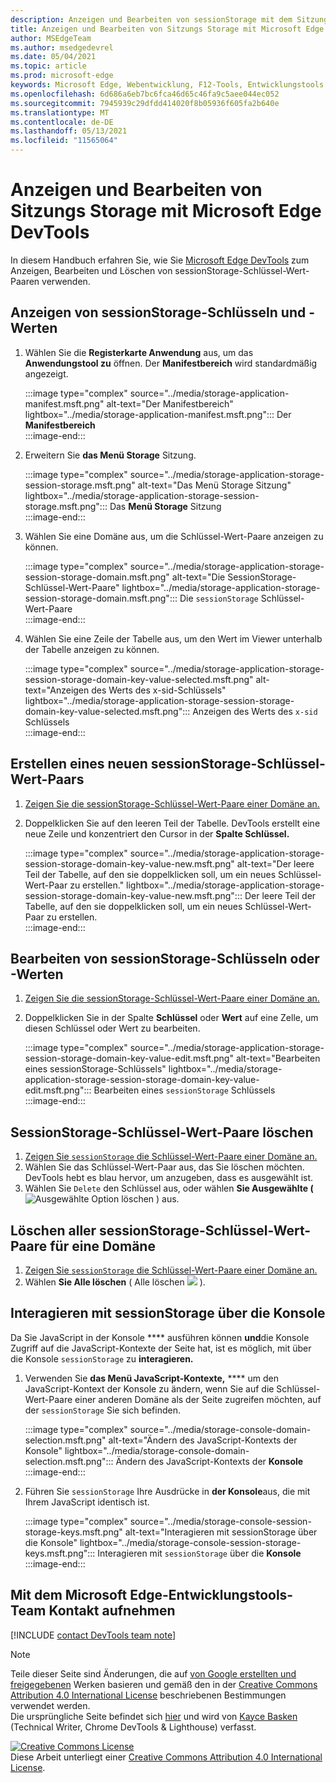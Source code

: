 ```yaml
---
description: Anzeigen und Bearbeiten von sessionStorage mit dem Sitzungs-Storage und der Konsole.
title: Anzeigen und Bearbeiten von Sitzungs Storage mit Microsoft Edge DevTools
author: MSEdgeTeam
ms.author: msedgedevrel
ms.date: 05/04/2021
ms.topic: article
ms.prod: microsoft-edge
keywords: Microsoft Edge, Webentwicklung, F12-Tools, Entwicklungstools
ms.openlocfilehash: 6d686a6eb7bc6fca46d65c46fa9c5aee044ec052
ms.sourcegitcommit: 7945939c29dfdd414020f8b05936f605fa2b640e
ms.translationtype: MT
ms.contentlocale: de-DE
ms.lasthandoff: 05/13/2021
ms.locfileid: "11565064"
---
```

<!-- Copyright Kayce Basques 

   Licensed under the Apache License, Version 2.0 (the "License");
   you may not use this file except in compliance with the License.
   You may obtain a copy of the License at

       https://www.apache.org/licenses/LICENSE-2.0

   Unless required by applicable law or agreed to in writing, software
   distributed under the License is distributed on an "AS IS" BASIS,
   WITHOUT WARRANTIES OR CONDITIONS OF ANY KIND, either express or implied.
   See the License for the specific language governing permissions and
   limitations under the License.  -->
# <a name="view-and-edit-session-storage-with-microsoft-edge-devtools"></a>Anzeigen und Bearbeiten von Sitzungs Storage mit Microsoft Edge DevTools  

In diesem Handbuch erfahren Sie, wie Sie [Microsoft Edge DevTools][MicrosoftEdgeDevTools] zum Anzeigen, Bearbeiten und Löschen von sessionStorage-Schlüssel-Wert-Paaren verwenden. [][MDNSessionStorage]  

## <a name="view-sessionstorage-keys-and-values"></a>Anzeigen von sessionStorage-Schlüsseln und -Werten  

1.  Wählen Sie die **Registerkarte Anwendung** aus, um das **Anwendungstool zu** öffnen.  Der **Manifestbereich** wird standardmäßig angezeigt.  
    
    :::image type="complex" source="../media/storage-application-manifest.msft.png" alt-text="Der Manifestbereich" lightbox="../media/storage-application-manifest.msft.png":::
       Der **Manifestbereich**  
    :::image-end:::  
    
1.  Erweitern Sie **das Menü Storage** Sitzung.  
    
    :::image type="complex" source="../media/storage-application-storage-session-storage.msft.png" alt-text="Das Menü Storage Sitzung" lightbox="../media/storage-application-storage-session-storage.msft.png":::
       Das **Menü Storage** Sitzung  
    :::image-end:::  
    
1.  Wählen Sie eine Domäne aus, um die Schlüssel-Wert-Paare anzeigen zu können.  
    
    :::image type="complex" source="../media/storage-application-storage-session-storage-domain.msft.png" alt-text="Die SessionStorage-Schlüssel-Wert-Paare" lightbox="../media/storage-application-storage-session-storage-domain.msft.png":::
       Die `sessionStorage` Schlüssel-Wert-Paare  
    :::image-end:::  
    
1.  Wählen Sie eine Zeile der Tabelle aus, um den Wert im Viewer unterhalb der Tabelle anzeigen zu können.  
    
    :::image type="complex" source="../media/storage-application-storage-session-storage-domain-key-value-selected.msft.png" alt-text="Anzeigen des Werts des x-sid-Schlüssels" lightbox="../media/storage-application-storage-session-storage-domain-key-value-selected.msft.png":::
       Anzeigen des Werts des `x-sid` Schlüssels  
    :::image-end:::  
    
## <a name="create-a-new-sessionstorage-key-value-pair"></a>Erstellen eines neuen sessionStorage-Schlüssel-Wert-Paars  

1.  [Zeigen Sie die sessionStorage-Schlüssel-Wert-Paare einer Domäne an.](#view-sessionstorage-keys-and-values)  
1.  Doppelklicken Sie auf den leeren Teil der Tabelle.  DevTools erstellt eine neue Zeile und konzentriert den Cursor in der **Spalte Schlüssel.**  
    
    :::image type="complex" source="../media/storage-application-storage-session-storage-domain-key-value-new.msft.png" alt-text="Der leere Teil der Tabelle, auf den sie doppelklicken soll, um ein neues Schlüssel-Wert-Paar zu erstellen." lightbox="../media/storage-application-storage-session-storage-domain-key-value-new.msft.png":::
       Der leere Teil der Tabelle, auf den sie doppelklicken soll, um ein neues Schlüssel-Wert-Paar zu erstellen.  
    :::image-end:::  
    
## <a name="edit-sessionstorage-keys-or-values"></a>Bearbeiten von sessionStorage-Schlüsseln oder -Werten  

1.  [Zeigen Sie die sessionStorage-Schlüssel-Wert-Paare einer Domäne an.](#view-sessionstorage-keys-and-values)  
1.  Doppelklicken Sie in der Spalte **Schlüssel** oder **Wert** auf eine Zelle, um diesen Schlüssel oder Wert zu bearbeiten.  
    
    :::image type="complex" source="../media/storage-application-storage-session-storage-domain-key-value-edit.msft.png" alt-text="Bearbeiten eines sessionStorage-Schlüssels" lightbox="../media/storage-application-storage-session-storage-domain-key-value-edit.msft.png":::
       Bearbeiten eines `sessionStorage` Schlüssels  
    :::image-end:::  
    
## <a name="delete-sessionstorage-key-value-pairs"></a>SessionStorage-Schlüssel-Wert-Paare löschen  

1.  [Zeigen Sie `sessionStorage` die Schlüssel-Wert-Paare einer Domäne an.](#view-sessionstorage-keys-and-values)  
1.  Wählen Sie das Schlüssel-Wert-Paar aus, das Sie löschen möchten.  DevTools hebt es blau hervor, um anzugeben, dass es ausgewählt ist.  
1.  Wählen Sie `Delete` den Schlüssel aus, oder wählen **Sie Ausgewählte \(** ![ Ausgewählte Option löschen ](../media/delete-icon.msft.png) \) aus.  
    
## <a name="delete-all-sessionstorage-key-value-pairs-for-a-domain"></a>Löschen aller sessionStorage-Schlüssel-Wert-Paare für eine Domäne  

1.  [Zeigen Sie `sessionStorage` die Schlüssel-Wert-Paare einer Domäne an.](#view-sessionstorage-keys-and-values)  
1.  Wählen **Sie Alle löschen** \( Alle löschen ![ ](../media/clear-icon.msft.png) \).  
    
## <a name="interact-with-sessionstorage-from-the-console"></a>Interagieren mit sessionStorage über die Konsole  

Da Sie JavaScript in der Konsole **** ausführen können **und**die Konsole Zugriff auf die JavaScript-Kontexte der Seite hat, ist es möglich, mit über die Konsole `sessionStorage` zu **interagieren.**  

1.  Verwenden Sie **das Menü JavaScript-Kontexte,** **** um den JavaScript-Kontext der Konsole zu ändern, wenn Sie auf die Schlüssel-Wert-Paare einer anderen Domäne als der Seite zugreifen möchten, auf der `sessionStorage` Sie sich befinden.  
    
    :::image type="complex" source="../media/storage-console-domain-selection.msft.png" alt-text="Ändern des JavaScript-Kontexts der Konsole" lightbox="../media/storage-console-domain-selection.msft.png":::
       Ändern des JavaScript-Kontexts der **Konsole**  
    :::image-end:::  
    
1.  Führen Sie `sessionStorage` Ihre Ausdrücke in **der Konsole**aus, die mit Ihrem JavaScript identisch ist.  
    
    :::image type="complex" source="../media/storage-console-session-storage-keys.msft.png" alt-text="Interagieren mit sessionStorage über die Konsole" lightbox="../media/storage-console-session-storage-keys.msft.png":::
       Interagieren mit `sessionStorage` über die **Konsole**  
    :::image-end:::  
    
## <a name="getting-in-touch-with-the-microsoft-edge-devtools-team"></a>Mit dem Microsoft Edge-Entwicklungstools-Team Kontakt aufnehmen  

[!INCLUDE [contact DevTools team note](../includes/contact-devtools-team-note.md)]  

<!-- links -->  

[MicrosoftEdgeDevTools]: ../../devtools-guide-chromium/index.md "Microsoft Edge (Chromium) Entwicklertools | Microsoft Docs"  

[MDNSessionStorage]: https://developer.mozilla.org/docs/Web/API/Window/sessionStorage "Window.sessionStorage | MDN"  

> [!NOTE]
> Teile dieser Seite sind Änderungen, die auf [von Google erstellten und freigegebenen][GoogleSitePolicies] Werken basieren und gemäß den in der [Creative Commons Attribution 4.0 International License][CCA4IL] beschriebenen Bestimmungen verwendet werden.  
> Die ursprüngliche Seite befindet sich [hier](https://developers.google.com/web/tools/chrome-devtools/storage/sessionstorage) und wird von [Kayce Basken][KayceBasques] \(Technical Writer, Chrome DevTools \& Lighthouse\) verfasst.  

[![Creative Commons License][CCby4Image]][CCA4IL]  
Diese Arbeit unterliegt einer [Creative Commons Attribution 4.0 International License][CCA4IL].  

[CCA4IL]: https://creativecommons.org/licenses/by/4.0  
[CCby4Image]: https://i.creativecommons.org/l/by/4.0/88x31.png  
[GoogleSitePolicies]: https://developers.google.com/terms/site-policies  
[KayceBasques]: https://developers.google.com/web/resources/contributors#kayce-basques  
